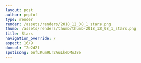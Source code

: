 ```yaml
---
layout: post
author: pepfof
type: render
render: /assets/renders/2018_12_08_1_stars.png
thumb: /assets/renders/thumb/thumb-2018_12_08_1_stars.png
title: Stars
navigation_override: /
aspect: 16/9
domcol: ^2e2d2f
spotisong: 6nfLKum9Lr2AuLkeDMoJ8e
---
```


<!--USER BEGIN 1-->

<!--USER END 1-->

<!--more-->
<!--USER BEGIN 2-->

<!--USER END 2-->

